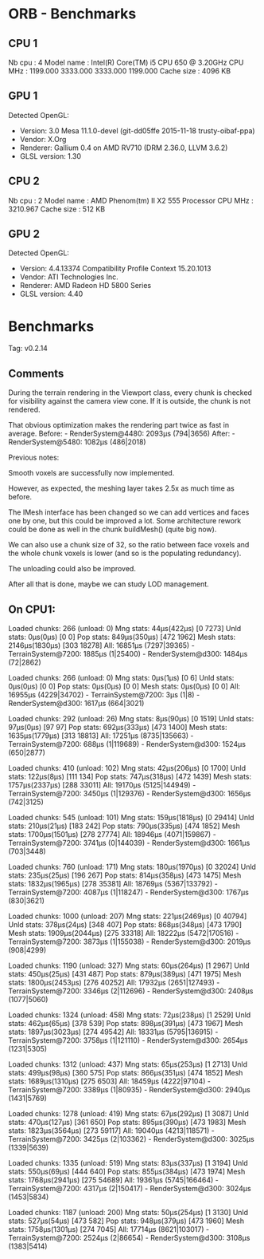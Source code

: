 ORB - Benchmarks
================

CPU 1
-----

Nb cpu      : 4
Model name  : Intel(R) Core(TM) i5 CPU         650  @ 3.20GHz
CPU MHz     : 1199.000 3333.000 3333.000 1199.000
Cache size  : 4096 KB

GPU 1
-----

Detected OpenGL:
* Version: 3.0 Mesa 11.1.0-devel (git-dd05ffe 2015-11-18 trusty-oibaf-ppa)
* Vendor: X.Org
* Renderer: Gallium 0.4 on AMD RV710 (DRM 2.36.0, LLVM 3.6.2)
* GLSL version: 1.30

CPU 2
-----

Nb cpu      : 2
Model name  : AMD Phenom(tm) II X2 555 Processor
CPU MHz		: 3210.967
Cache size	: 512 KB

GPU 2
-----

Detected OpenGL:
* Version: 4.4.13374 Compatibility Profile Context 15.20.1013
* Vendor: ATI Technologies Inc.
* Renderer: AMD Radeon HD 5800 Series
* GLSL version: 4.40

Benchmarks
==========

Tag: v0.2.14

Comments
--------

During the terrain rendering in the Viewport class, every chunk is checked for visibility against the camera view cone. If it is outside, the chunk is not rendered.

That obvious optimization makes the rendering part twice as fast in average.
Before:
    - RenderSystem@4480: 2093µs (794|3656)
After:
    - RenderSystem@5480: 1082µs (486|2018)


Previous notes:

Smooth voxels are successfully now implemented.

However, as expected, the meshing layer takes 2.5x as much time as before.

The IMesh interface has been changed so we can add vertices and faces one by one, but this could be improved a lot. Some architecture rework could be done as well in the chunk buildMesh() (quite big now).

We can also use a chunk size of 32, so the ratio between face voxels and the whole chunk voxels is lower (and so is the populating redundancy).

The unloading could also be improved.

After all that is done, maybe we can study LOD management.

On CPU1:
--------

Loaded chunks: 266 (unload: 0)
  Mng stats:  44µs(422µs) [0 7273]
  Unld stats:  0µs(0µs) [0 0]
  Pop stats:  849µs(350µs) [472 1962]
  Mesh stats: 2146µs(1830µs) [303 18278]
All: 16851µs (7297|39365)
    - TerrainSystem@7200: 1885µs (1|25400)
    - RenderSystem@d300: 1484µs (72|2862)

Loaded chunks: 266 (unload: 0)
  Mng stats:  0µs(1µs) [0 6]
  Unld stats:  0µs(0µs) [0 0]
  Pop stats:  0µs(0µs) [0 0]
  Mesh stats: 0µs(0µs) [0 0]
All: 16955µs (4229|34702)
    - TerrainSystem@7200: 3µs (1|8)
    - RenderSystem@d300: 1617µs (664|3021)

Loaded chunks: 292 (unload: 26)
  Mng stats:  8µs(90µs) [0 1519]
  Unld stats:  97µs(0µs) [97 97]
  Pop stats:  692µs(333µs) [473 1400]
  Mesh stats: 1635µs(1779µs) [313 18813]
All: 17251µs (8735|135663)
    - TerrainSystem@7200: 688µs (1|119689)
    - RenderSystem@d300: 1524µs (650|2877)

Loaded chunks: 410 (unload: 102)
  Mng stats:  42µs(206µs) [0 1700]
  Unld stats:  122µs(8µs) [111 134]
  Pop stats:  747µs(318µs) [472 1439]
  Mesh stats: 1757µs(2337µs) [288 33011]
All: 19170µs (5125|144949)
    - TerrainSystem@7200: 3450µs (1|129376)
    - RenderSystem@d300: 1656µs (742|3125)

Loaded chunks: 545 (unload: 101)
  Mng stats:  159µs(1818µs) [0 29414]
  Unld stats:  210µs(21µs) [183 242]
  Pop stats:  790µs(335µs) [474 1852]
  Mesh stats: 1700µs(1501µs) [278 27774]
All: 18946µs (4071|159867)
    - TerrainSystem@7200: 3741µs (0|144039)
    - RenderSystem@d300: 1661µs (703|3448)

Loaded chunks: 760 (unload: 171)
  Mng stats:  180µs(1970µs) [0 32024]
  Unld stats:  235µs(25µs) [196 267]
  Pop stats:  814µs(358µs) [473 1475]
  Mesh stats: 1832µs(1965µs) [278 35381]
All: 18769µs (5367|133792)
    - TerrainSystem@7200: 4087µs (1|118247)
    - RenderSystem@d300: 1767µs (830|3621)

Loaded chunks: 1000 (unload: 207)
  Mng stats:  221µs(2469µs) [0 40794]
  Unld stats:  378µs(24µs) [348 407]
  Pop stats:  868µs(348µs) [473 1790]
  Mesh stats: 1909µs(2044µs) [275 33318]
All: 18222µs (5472|170516)
    - TerrainSystem@7200: 3873µs (1|155038)
    - RenderSystem@d300: 2019µs (908|4299)

Loaded chunks: 1190 (unload: 327)
  Mng stats:  60µs(264µs) [1 2967]
  Unld stats:  450µs(25µs) [431 487]
  Pop stats:  879µs(389µs) [471 1975]
  Mesh stats: 1800µs(2453µs) [276 40252]
All: 17932µs (2651|127493)
    - TerrainSystem@7200: 3346µs (2|112696)
    - RenderSystem@d300: 2408µs (1077|5060)

Loaded chunks: 1324 (unload: 458)
  Mng stats:  72µs(238µs) [1 2529]
  Unld stats:  462µs(65µs) [378 539]
  Pop stats:  898µs(391µs) [473 1967]
  Mesh stats: 1897µs(3023µs) [274 49542]
All: 18331µs (5795|136915)
    - TerrainSystem@7200: 3758µs (1|121110)
    - RenderSystem@d300: 2654µs (1231|5305)

Loaded chunks: 1312 (unload: 437)
  Mng stats:  65µs(253µs) [1 2713]
  Unld stats:  499µs(98µs) [360 575]
  Pop stats:  866µs(351µs) [474 1852]
  Mesh stats: 1689µs(1310µs) [275 6503]
All: 18459µs (4222|97104)
    - TerrainSystem@7200: 3389µs (1|80935)
    - RenderSystem@d300: 2940µs (1431|5769)

Loaded chunks: 1278 (unload: 419)
  Mng stats:  67µs(292µs) [1 3087]
  Unld stats:  470µs(127µs) [361 650]
  Pop stats:  895µs(390µs) [473 1983]
  Mesh stats: 1823µs(3564µs) [273 59117]
All: 19040µs (4213|118571)
    - TerrainSystem@7200: 3425µs (2|103362)
    - RenderSystem@d300: 3025µs (1339|5639)

Loaded chunks: 1335 (unload: 519)
  Mng stats:  83µs(337µs) [1 3194]
  Unld stats:  550µs(69µs) [444 640]
  Pop stats:  855µs(384µs) [473 1974]
  Mesh stats: 1768µs(2941µs) [275 54689]
All: 19361µs (5745|166464)
    - TerrainSystem@7200: 4317µs (2|150417)
    - RenderSystem@d300: 3024µs (1453|5834)

Loaded chunks: 1187 (unload: 200)
  Mng stats:  50µs(254µs) [1 3130]
  Unld stats:  527µs(54µs) [473 582]
  Pop stats:  948µs(379µs) [473 1960]
  Mesh stats: 1758µs(1301µs) [274 7045]
All: 17714µs (8621|103017)
    - TerrainSystem@7200: 2524µs (2|86654)
    - RenderSystem@d300: 3108µs (1383|5414)


